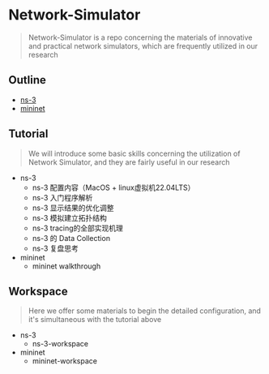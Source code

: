 # Network-Simulator
> Network-Simulator is a repo concerning the materials of innovative and practical network simulators, which are frequently utilized in our research

## Outline
- [ns-3](https://www.nsnam.org/)
- [mininet](https://mininet.org/walkthrough/)

## Tutorial
> We will introduce some basic skills concerning the utilization of Network Simulator, and they are fairly useful in our research

- ns-3
    - ns-3 配置内容（MacOS + linux虚拟机22.04LTS）
    - ns-3 入门程序解析
    - ns-3 显示结果的优化调整
    - ns-3 模拟建立拓扑结构
    - ns-3 tracing的全部实现机理
    - ns-3 的 Data Collection
    - ns-3 复盘思考
- mininet
    - mininet walkthrough

## Workspace
> Here we offer some materials to begin the detailed configuration, and it's simultaneous with the tutorial above

- ns-3
    - ns-3-workspace
- mininet
    - mininet-workspace
